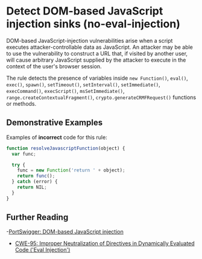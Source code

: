 # Detect DOM-based JavaScript injection sinks (no-eval-injection)

DOM-based JavaScript-injection vulnerabilities arise when a script executes attacker-controllable data as JavaScript. An attacker may be able to use the vulnerability to construct a URL that, if visited by another user, will cause arbitrary JavaScript supplied by the attacker to execute in the context of the user's browser session.

The rule detects the presence of variables inside `new Function()`, `eval()`, `exec()`, `spawn()`, `setTimeout()`, `setInterval()`, `setImmediate()`, `execCommand()`, `execScript()`, `msSetImmediate()`, `range.createContextualFragment()`, `crypto.generateCRMFRequest()` functions or methods.

## Demonstrative Examples

Examples of **incorrect** code for this rule:

```js
function resolveJavascriptFunction(object) {
  var func;

  try {
    func = new Function('return ' + object);
    return func();
  } catch (error) {
    return NIL;
  }
}
```

## Further Reading

-[PortSwigger: DOM-based JavaScript injection](https://portswigger.net/web-security/dom-based/javascript-injection)

- [CWE-95: Improper Neutralization of Directives in Dynamically Evaluated Code ('Eval Injection')](https://cwe.mitre.org/data/definitions/95.html)
